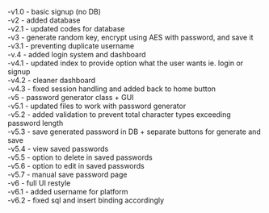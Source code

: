 -v1.0 - basic signup (no DB)<br/>
-v2 - added database<br/>
-v2.1 - updated codes for database<br/>
-v3 - generate random key, encrypt using AES with password, and save it<br/>
-v3.1 - preventing duplicate username<br/>
-v.4 - added login system and dashboard<br/>
-v4.1 - updated index to provide option what the user wants ie. login or signup<br/>
-v4.2 - cleaner dashboard <br/>
-v4.3 - fixed session handling and added back to home button <br/>
-v5 -  password generator class + GUI <br/>
-v5.1 - updated files to work with password generator <br/>
-v5.2 - added validation to prevent total character types exceeding password length <br/>
-v5.3 - save generated password in DB + separate buttons for generate and save <br/>
-v5.4 - view saved passwords<br/>
-v5.5 - option to delete in saved passwords<br/>
-v5.6 - option to edit in saved passwords <br/>
-v5.7 - manual save password page <br/>
-v6 - full UI restyle <br/>
-v6.1 - added username for platform <br/>
-v6.2 - fixed sql and insert binding accordingly
